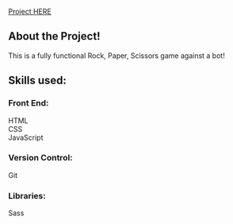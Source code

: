 [Project HERE](https://www.rock-paper-scissors.tk)

## About the Project!

This is a fully functional Rock, Paper, Scissors game against a bot!

## Skills used:

### Front End:

HTML
<br />
CSS
<br />
JavaScript

### Version Control:

Git

### Libraries:

Sass
